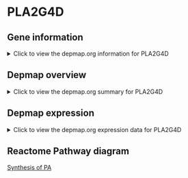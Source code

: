 <h1>PLA2G4D</h1>

<h2>Gene information</h2>
<details>
  <summary>Click to view the depmap.org information for PLA2G4D</summary>
  <iframe src="https://depmap.org/portal/gene/PLA2G4D?tab=about" style="border:none;width:100%;height:800px"></iframe>
</details>

<h2>Depmap overview</h2>
<details>
  <summary>Click to view the depmap.org summary for PLA2G4D</summary>
  <iframe src="https://depmap.org/portal/gene/PLA2G4D?tab=overview" style="border:none;width:100%;height:800px"></iframe>
</details>

<h2>Depmap expression</h2>
<details>
  <summary>Click to view the depmap.org expression data for PLA2G4D</summary>
  <iframe src="https://depmap.org/portal/gene/PLA2G4D?tab=characterization" style="border:none;width:100%;height:800px"></iframe>
</details>



<h2>Reactome Pathway diagram</h2>
<a href="https://reactome.org/PathwayBrowser/#/R-HSA-1483166" target="_BLANK">Synthesis of PA</a>



